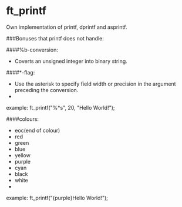 # ft_printf

Own implementation of printf, dprintf and asprintf.

###Bonuses that printf does not handle:

####%b-conversion:
- Coverts an unsigned integer into binary string.

####*-flag:
- Use the asterisk to specify field width or precision in the argument preceding the conversion.
- 
example: ft_printf("%*s", 20, "Hello World!");

####colours:
- eoc(end of colour)
- red
- green
- blue
- yellow
- purple
- cyan
- black
- white
- 
example: ft_printf("{purple}Hello World!");
